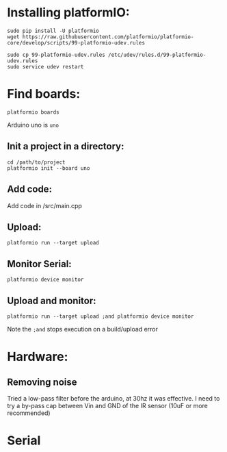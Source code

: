 # Installing platformIO:
```
sudo pip install -U platformio
wget https://raw.githubusercontent.com/platformio/platformio-core/develop/scripts/99-platformio-udev.rules

sudo cp 99-platformio-udev.rules /etc/udev/rules.d/99-platformio-udev.rules
sudo service udev restart
```

# Find boards:
```
platformio boards
```
Arduino uno is ```uno```

## Init a project in a directory:
```
cd /path/to/project
platformio init --board uno
```

## Add code:
Add code in /src/main.cpp

## Upload:
```
platformio run --target upload
```

## Monitor Serial:
```
platformio device monitor
```

## Upload and monitor:
```
platformio run --target upload ;and platformio device monitor
```
Note the ```;and``` stops execution on a build/upload error


# Hardware:
## Removing noise
Tried a low-pass filter before the arduino, at 30hz it was effective.
I need to try a by-pass cap between Vin and GND of the IR sensor (10uF or more recommended)

# Serial
